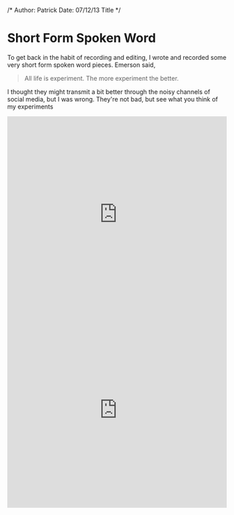 /*
Author: Patrick
Date: 07/12/13
Title
*/


# Short Form Spoken Word

To get back in the habit of recording and editing, I wrote and recorded some very short form spoken word pieces. Emerson said, 

> All life is experiment. The more experiment the better.

I thought they might transmit a bit better through the noisy channels of social media, but I was wrong. They're not bad, but see what you think of my experiments


<iframe width="100%" height="450" scrolling="no" frameborder="no" src="https://w.soundcloud.com/player/?url=http%3A%2F%2Fapi.soundcloud.com%2Fplaylists%2F6014590%3Fsecret_token%3Ds-Uc9Wc"></iframe>


<iframe width="100%" height="450" scrolling="no" frameborder="no" src="https://w.soundcloud.com/player/?url=http%3A%2F%2Fapi.soundcloud.com%2Fplaylists%2F5234849"></iframe>

